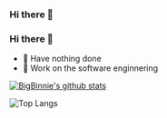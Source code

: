 ### Hi there 👋


### Hi there 👋

- 🌚 Have nothing done 
- 🤖 Work on the software enginnering


[![BigBinnie's github stats](https://i-github-readme-stats.vercel.app/api?username=guodongfan&show_icons=true)](https://github.com/anuraghazra/github-readme-stats)


![Top Langs](https://i-github-readme-stats.vercel.app/api/top-langs/?username=guodongfan&layout=compact&hide=assembly,html&langs_count=8&card_width=445)
